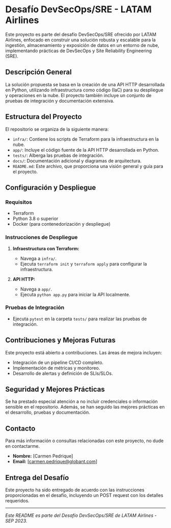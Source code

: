 # Desafío DevSecOps/SRE - LATAM Airlines

Este proyecto es parte del desafío DevSecOps/SRE ofrecido por LATAM Airlines, enfocado en construir una solución robusta y escalable para la ingestión, almacenamiento y exposición de datos en un entorno de nube, implementando prácticas de DevSecOps y Site Reliability Engineering (SRE).

## Descripción General

La solución propuesta se basa en la creación de una API HTTP desarrollada en Python, utilizando infraestructura como código (IaC) para su despliegue y operaciones en la nube. El proyecto también incluye un conjunto de pruebas de integración y documentación extensiva.

## Estructura del Proyecto

El repositorio se organiza de la siguiente manera:

- `infra/`: Contiene los scripts de Terraform para la infraestructura en la nube.
- `app/`: Incluye el código fuente de la API HTTP desarrollada en Python.
- `tests/`: Alberga las pruebas de integración.
- `docs/`: Documentación adicional y diagramas de arquitectura.
- `README.md`: Este archivo, que proporciona una visión general y guía para el proyecto.

## Configuración y Despliegue

### Requisitos

- Terraform
- Python 3.8 o superior
- Docker (para contenedorización y despliegue)

### Instrucciones de Despliegue

1. **Infraestructura con Terraform:**
   - Navega a `infra/`.
   - Ejecuta `terraform init` y `terraform apply` para configurar la infraestructura.

2. **API HTTP:**
   - Navega a `app/`.
   - Ejecuta `python app.py` para iniciar la API localmente.

### Pruebas de Integración

- Ejecuta `pytest` en la carpeta `tests/` para realizar las pruebas de integración.

## Contribuciones y Mejoras Futuras

Este proyecto está abierto a contribuciones. Las áreas de mejora incluyen:

- Integración de un pipeline CI/CD completo.
- Implementación de métricas y monitoreo.
- Desarrollo de alertas y definición de SLIs/SLOs.

## Seguridad y Mejores Prácticas

Se ha prestado especial atención a no incluir credenciales o información sensible en el repositorio. Además, se han seguido las mejores prácticas en el desarrollo, pruebas y documentación.

## Contacto

Para más información o consultas relacionadas con este proyecto, no dude en contactarme.

- **Nombre:** [Carmen Pedrique]
- **Email:** [carmen.pedrique@globant.com]

## Entrega del Desafío

Este proyecto ha sido entregado de acuerdo con las instrucciones proporcionadas en el desafío, incluyendo un POST request con los detalles requeridos.

---

*Este README es parte del Desafío DevSecOps/SRE de LATAM Airlines - SEP 2023.*
